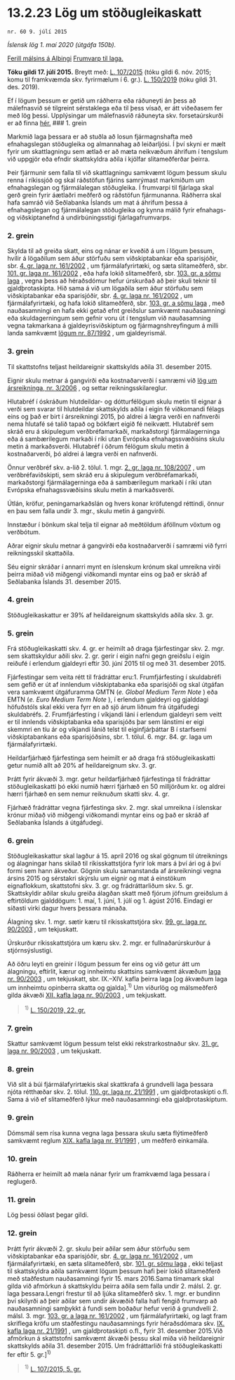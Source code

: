 # 13.2.23 Lög um stöðugleikaskatt

`nr. 60 9. júlí 2015`

_Íslensk lög 1. maí 2020 (útgáfa 150b)._

[Ferill málsins á Alþingi](https://www.althingi.is/thingstorf/thingmalalistar-eftir-thingum/ferill/?ltg=144&mnr=786)
[Frumvarp til laga.](https://www.althingi.is/altext/144/s/1400.html)

**Tóku gildi 17. júlí 2015.**
Breytt með:
[L. 107/2015](https://althingi.is/altext/stjt/2015.107.html) (tóku gildi 6. nóv. 2015; komu til framkvæmda skv. fyrirmælum í 6. gr.).
[L. 150/2019](https://althingi.is/altext/stjt/2019.150.html) (tóku gildi 31. des. 2019).

Ef í lögum þessum er getið um ráðherra eða ráðuneyti án þess að málefnasvið sé tilgreint sérstaklega eða til þess vísað, er átt viðeðasem fer með lög þessi. Upplýsingar um málefnasvið ráðuneyta skv. forsetaúrskurði er að finna [hér.](2018119.md) ### 1. grein



Markmið laga þessara er að stuðla að losun fjármagnshafta með efnahagslegan stöðugleika og almannahag að leiðarljósi. Í því skyni er mælt fyrir um skattlagningu sem ætlað er að mæta neikvæðum áhrifum í tengslum við uppgjör eða efndir skattskyldra aðila í kjölfar slitameðferðar þeirra.

Þeir fjármunir sem falla til við skattlagningu samkvæmt lögum þessum skulu renna í ríkissjóð og skal ráðstöfun fjárins samrýmast markmiðum um efnahagslegan og fjármálalegan stöðugleika. Í frumvarpi til fjárlaga skal gerð grein fyrir áætlaðri meðferð og ráðstöfun fjármunanna. Ráðherra skal hafa samráð við Seðlabanka Íslands um mat á áhrifum þessa á efnahagslegan og fjármálalegan stöðugleika og kynna málið fyrir efnahags- og viðskiptanefnd á undirbúningsstigi fjárlagafrumvarps.

### 2. grein



Skylda til að greiða skatt, eins og nánar er kveðið á um í lögum þessum, hvílir á lögaðilum sem áður störfuðu sem viðskiptabankar eða sparisjóðir, sbr. [4. gr. laga nr. 161/2002](2002161.md#G4) , um fjármálafyrirtæki, og sæta slitameðferð, sbr. [101. gr. laga nr. 161/2002](2002161.md#G101) , eða hafa lokið slitameðferð, sbr. [103. gr. a sömu laga](2002161.md#G103a) , vegna þess að héraðsdómur hefur úrskurðað að þeir skuli teknir til gjaldþrotaskipta. Hið sama á við um lögaðila sem áður störfuðu sem viðskiptabankar eða sparisjóðir, sbr. [4. gr. laga nr. 161/2002](2002161.md#G4) , um fjármálafyrirtæki, og hafa lokið slitameðferð, sbr. [103. gr. a sömu laga](2002161.md#G103a) , með nauðasamningi en hafa ekki getað efnt greiðslur samkvæmt nauðasamningi eða skuldagerningum sem gefnir voru út í tengslum við nauðasamning vegna takmarkana á gjaldeyrisviðskiptum og fjármagnshreyfingum á milli landa samkvæmt [lögum nr. 87/1992](1992087.md) , um gjaldeyrismál.

### 3. grein



Til skattstofns teljast heildareignir skattskylds aðila 31. desember 2015.

Eignir skulu metnar á gangvirði eða kostnaðarverði í samræmi við [lög um ársreikninga, nr. 3/2006](2006003.md) , og settar reikningsskilareglur.

Hlutabréf í óskráðum hlutdeildar- og dótturfélögum skulu metin til eignar á verði sem svarar til hlutdeildar skattskylds aðila í eigin fé viðkomandi félags eins og það er birt í ársreikningi 2015, þó aldrei á lægra verði en nafnverði nema hlutafé sé talið tapað og bókfært eigið fé neikvætt. Hlutabréf sem skráð eru á skipulegum verðbréfamarkaði, markaðstorgi fjármálagerninga eða á sambærilegum markaði í ríki utan Evrópska efnahagssvæðisins skulu metin á markaðsverði. Hlutabréf í öðrum félögum skulu metin á kostnaðarverði, þó aldrei á lægra verði en nafnverði.

Önnur verðbréf skv. a-lið 2. tölul. 1. mgr. [2. gr. laga nr. 108/2007](2007108.md#G2) , um verðbréfaviðskipti, sem skráð eru á skipulegum verðbréfamarkaði, markaðstorgi fjármálagerninga eða á sambærilegum markaði í ríki utan Evrópska efnahagssvæðisins skulu metin á markaðsverði.

Útlán, kröfur, peningamarkaðslán og hvers konar kröfutengd réttindi, önnur en þau sem falla undir 3. mgr., skulu metin á gangvirði.

Innstæður í bönkum skal telja til eignar að meðtöldum áföllnum vöxtum og verðbótum.

Aðrar eignir skulu metnar á gangvirði eða kostnaðarverði í samræmi við fyrri reikningsskil skattaðila.

Séu eignir skráðar í annarri mynt en íslenskum krónum skal umreikna virði þeirra miðað við miðgengi viðkomandi myntar eins og það er skráð af Seðlabanka Íslands 31. desember 2015.

### 4. grein



Stöðugleikaskattur er 39% af heildareignum skattskylds aðila skv. 3. gr.

### 5. grein



Frá stöðugleikaskatti skv. 4. gr. er heimilt að draga fjárfestingar skv. 2. mgr. sem skattskyldur aðili skv. 2. gr. gerir í eigin nafni gegn greiðslu í eigin reiðufé í erlendum gjaldeyri eftir 30. júní 2015 til og með 31. desember 2015.

Fjárfestingar sem veita rétt til frádráttar eru:1. Frumfjárfesting í skuldabréfi sem gefið er út af innlendum viðskiptabanka eða sparisjóði og skal útgáfan vera samkvæmt útgáfuramma GMTN (_e. Global Medium Term Note_ ) eða EMTN (_e. Euro Medium Term Note_ ), í erlendum gjaldeyri og gjalddagi höfuðstóls skal ekki vera fyrr en að sjö árum liðnum frá útgáfudegi skuldabréfs.
2. Frumfjárfesting í víkjandi láni í erlendum gjaldeyri sem veitt er til innlends viðskiptabanka eða sparisjóðs þar sem lánstími er eigi skemmri en tíu ár og víkjandi lánið telst til eiginfjárþáttar B í starfsemi viðskiptabankans eða sparisjóðsins, sbr. 1. tölul. 6. mgr. 84. gr. laga um fjármálafyrirtæki.

Heildarfjárhæð fjárfestinga sem heimilt er að draga frá stöðugleikaskatti getur numið allt að 20% af heildareignum skv. 3. gr.

Þrátt fyrir ákvæði 3. mgr. getur heildarfjárhæð fjárfestinga til frádráttar stöðugleikaskatti þó ekki numið hærri fjárhæð en 50 milljörðum kr. og aldrei hærri fjárhæð en sem nemur reiknuðum skatti skv. 4. gr.

Fjárhæð frádráttar vegna fjárfestinga skv. 2. mgr. skal umreikna í íslenskar krónur miðað við miðgengi viðkomandi myntar eins og það er skráð af Seðlabanka Íslands á útgáfudegi.

### 6. grein



Stöðugleikaskattur skal lagður á 15. apríl 2016 og skal gögnum til útreiknings og álagningar hans skilað til ríkisskattstjóra fyrir lok mars á því ári og á því formi sem hann ákveður. Gögnin skulu samanstanda af ársreikningi vegna ársins 2015 og sérstakri skýrslu um eignir og mat á einstökum eignaflokkum, skattstofni skv. 3. gr. og frádráttarliðum skv. 5. gr. Skattskyldir aðilar skulu greiða álagðan skatt með fjórum jöfnum greiðslum á eftirtöldum gjalddögum: 1. maí, 1. júní, 1. júlí og 1. ágúst 2016. Eindagi er síðasti virki dagur hvers þessara mánaða.

Álagning skv. 1. mgr. sætir kæru til ríkisskattstjóra skv. [99. gr. laga nr. 90/2003](2003090.md#G99) , um tekjuskatt.

Úrskurður ríkisskattstjóra um kæru skv. 2. mgr. er fullnaðarúrskurður á stjórnsýslustigi.

Að öðru leyti en greinir í lögum þessum fer eins og við getur átt um álagningu, eftirlit, kærur og innheimtu skattsins samkvæmt ákvæðum [laga nr. 90/2003](2003090.md) , um tekjuskatt, sbr. IX.–XIV. kafla þeirra laga [og ákvæðum laga um innheimtu opinberra skatta og gjalda].<sup>1)</sup> Um viðurlög og málsmeðferð gilda ákvæði [XII. kafla laga nr. 90/2003](2003090.md) , um tekjuskatt.

> <sup>1)</sup> [L. 150/2019, 22. gr.](https://althingi.is/altext/stjt/2019.150.html#G22)

### 7. grein



Skattur samkvæmt lögum þessum telst ekki rekstrarkostnaður skv. [31. gr. laga nr. 90/2003](2003090.md#G31) , um tekjuskatt.

### 8. grein



Við slit á búi fjármálafyrirtækis skal skattkrafa á grundvelli laga þessara njóta rétthæðar skv. 2. tölul. [110. gr. laga nr. 21/1991](1991021.md#G110) , um gjaldþrotaskipti o.fl. Sama á við ef slitameðferð lýkur með nauðasamningi eða gjaldþrotaskiptum.

### 9. grein



Dómsmál sem rísa kunna vegna laga þessara skulu sæta flýtimeðferð samkvæmt reglum [XIX. kafla laga nr. 91/1991](1991091.md) , um meðferð einkamála.

### 10. grein



Ráðherra er heimilt að mæla nánar fyrir um framkvæmd laga þessara í reglugerð.

### 11. grein



Lög þessi öðlast þegar gildi.

### 12. grein

Þrátt fyrir ákvæði 2. gr. skulu þeir aðilar sem áður störfuðu sem viðskiptabankar eða sparisjóðir, sbr. [4. gr. laga nr. 161/2002](2002161.md#G4) , um fjármálafyrirtæki, en sæta slitameðferð, sbr. [101. gr. sömu laga](2002161.md#G101) , ekki teljast til skattskyldra aðila samkvæmt lögum þessum hafi þeir lokið slitameðferð með staðfestum nauðasamningi fyrir 15. mars 2016.Sama tímamark skal gilda við afmörkun á skattskyldu þeirra aðila sem falla undir 2. málsl. 2. gr. laga þessara.Lengri frestur til að ljúka slitameðferð skv. 1. mgr. er bundinn því skilyrði að þeir aðilar sem undir ákvæðið falla hafi fengið frumvarp að nauðasamningi samþykkt á fundi sem boðaður hefur verið á grundvelli 2. málsl. 3. mgr. [103. gr. a laga nr. 161/2002](2002161.md#G103a) , um fjármálafyrirtæki, og lagt fram skriflega kröfu um staðfestingu nauðasamnings fyrir héraðsdómara skv. [IX. kafla laga nr. 21/1991](1991021.md) , um gjaldþrotaskipti o.fl., fyrir 31. desember 2015.Við afmörkun á skattstofni samkvæmt ákvæði þessu skal miða við heildareignir skattskylds aðila 31. desember 2015. Um frádráttarliði frá stöðugleikaskatti fer eftir 5. gr.]<sup>1)</sup> 

> <sup>1)</sup> [L. 107/2015, 5. gr.](https://althingi.is/altext/stjt/2015.107.html)
